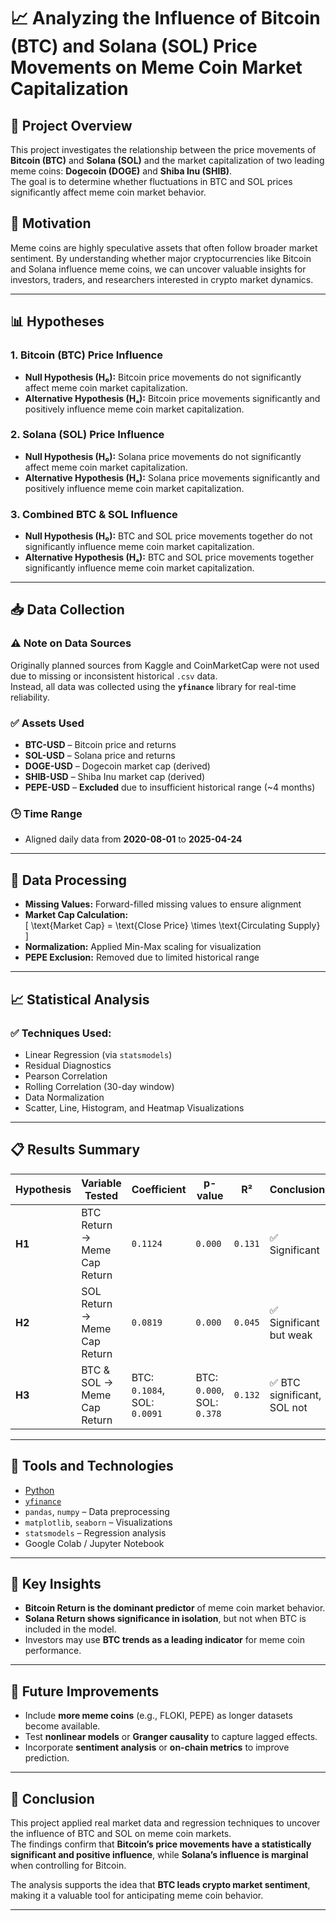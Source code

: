# 📈 Analyzing the Influence of Bitcoin (BTC) and Solana (SOL) Price Movements on Meme Coin Market Capitalization

## 📌 Project Overview
This project investigates the relationship between the price movements of **Bitcoin (BTC)** and **Solana (SOL)** and the market capitalization of two leading meme coins: **Dogecoin (DOGE)** and **Shiba Inu (SHIB)**.  
The goal is to determine whether fluctuations in BTC and SOL prices significantly affect meme coin market behavior.

## 🎯 Motivation
Meme coins are highly speculative assets that often follow broader market sentiment. By understanding whether major cryptocurrencies like Bitcoin and Solana influence meme coins, we can uncover valuable insights for investors, traders, and researchers interested in crypto market dynamics.

---

## 📊 Hypotheses

### 1. Bitcoin (BTC) Price Influence
- **Null Hypothesis (H₀):** Bitcoin price movements do not significantly affect meme coin market capitalization.
- **Alternative Hypothesis (Hₐ):** Bitcoin price movements significantly and positively influence meme coin market capitalization.

### 2. Solana (SOL) Price Influence
- **Null Hypothesis (H₀):** Solana price movements do not significantly affect meme coin market capitalization.
- **Alternative Hypothesis (Hₐ):** Solana price movements significantly and positively influence meme coin market capitalization.

### 3. Combined BTC & SOL Influence
- **Null Hypothesis (H₀):** BTC and SOL price movements together do not significantly influence meme coin market capitalization.
- **Alternative Hypothesis (Hₐ):** BTC and SOL price movements together significantly influence meme coin market capitalization.

---

## 📥 Data Collection

### ⚠️ Note on Data Sources
Originally planned sources from Kaggle and CoinMarketCap were not used due to missing or inconsistent historical `.csv` data.  
Instead, all data was collected using the **`yfinance`** library for real-time reliability.

### ✅ Assets Used
- **BTC-USD** – Bitcoin price and returns
- **SOL-USD** – Solana price and returns
- **DOGE-USD** – Dogecoin market cap (derived)
- **SHIB-USD** – Shiba Inu market cap (derived)
- **PEPE-USD** – **Excluded** due to insufficient historical range (~4 months)

### 🕒 Time Range
- Aligned daily data from **2020-08-01** to **2025-04-24**

---

## 🧹 Data Processing

- **Missing Values:** Forward-filled missing values to ensure alignment
- **Market Cap Calculation:**  
  \[
  \text{Market Cap} = \text{Close Price} \times \text{Circulating Supply}
  \]
- **Normalization:** Applied Min-Max scaling for visualization
- **PEPE Exclusion:** Removed due to limited historical range

---

## 📈 Statistical Analysis

### ✅ Techniques Used:
- Linear Regression (via `statsmodels`)
- Residual Diagnostics
- Pearson Correlation
- Rolling Correlation (30-day window)
- Data Normalization
- Scatter, Line, Histogram, and Heatmap Visualizations

---

## 📋 Results Summary

| Hypothesis | Variable Tested | Coefficient | p-value | R² | Conclusion |
|------------|------------------|-------------|---------|----|------------|
| **H1** | BTC Return → Meme Cap Return | `0.1124` | `0.000` | `0.131` | ✅ Significant |
| **H2** | SOL Return → Meme Cap Return | `0.0819` | `0.000` | `0.045` | ✅ Significant but weak |
| **H3** | BTC & SOL → Meme Cap Return | BTC: `0.1084`, SOL: `0.0091` | BTC: `0.000`, SOL: `0.378` | `0.132` | ✅ BTC significant, SOL not |

---

## 🧰 Tools and Technologies

- [Python](https://www.python.org/)
- [`yfinance`](https://pypi.org/project/yfinance/)
- `pandas`, `numpy` – Data preprocessing
- `matplotlib`, `seaborn` – Visualizations
- `statsmodels` – Regression analysis
- Google Colab / Jupyter Notebook

---

## 📌 Key Insights

- **Bitcoin Return is the dominant predictor** of meme coin market behavior.
- **Solana Return shows significance in isolation**, but not when BTC is included in the model.
- Investors may use **BTC trends as a leading indicator** for meme coin performance.

---

## 📆 Future Improvements

- Include **more meme coins** (e.g., FLOKI, PEPE) as longer datasets become available.
- Test **nonlinear models** or **Granger causality** to capture lagged effects.
- Incorporate **sentiment analysis** or **on-chain metrics** to improve prediction.

---

## 🧪 Conclusion

This project applied real market data and regression techniques to uncover the influence of BTC and SOL on meme coin markets.  
The findings confirm that **Bitcoin’s price movements have a statistically significant and positive influence**, while **Solana’s influence is marginal** when controlling for Bitcoin.

The analysis supports the idea that **BTC leads crypto market sentiment**, making it a valuable tool for anticipating meme coin behavior.

---
